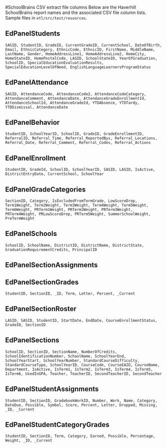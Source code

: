 #SchoolBrains CSV extract file columns
Below are the Haverhill SchoolBrains report names and the associated CSV file column lists.  Sample files in `etl/src/test/resources`.

## EdPanelStudents
    SASID, StudentID, GradeID, CurrentGradeID, CurrentSchool, DateOfBirth, Email, EthnicCategory, EthnicCode, EthnicID, FirstName, MiddleName, LastName, Gender, HomeAddressLine1, HomeAddressLine2, HomeCity, HomeStateID, HomePostalCode, LASID, SchoolStateID, YearOfGraduation, SchoolID, SpecialEducationEvaluationResults, SpecialEducationLevelOfNeed, EnglishLanguageLearnersProgramStatus
## EdPanelAttendance
    SASID, AttendanceCode, AttendanceCode2, AttendanceCodeCategory, AttendanceComment, AttendanceDate, AttendanceGradeEnrollmentId, AttendanceSchoolId, AttendanceGradeId, YTDAbsence, YTDTardy, YTDDismissal, AttendanceDate
## EdPanelBehavior
    StudentID, SchoolYearID, SchoolID, GradeID, GradeEnrollmentID, ReferralID, Referral_Time, Referral_ReportedBys, Referral_Locations, Referral_Date, Referral_Comment, Referral_Codes, Referral_Actions
## EdPanelEnrollment
    StudentID, GradeId, SchoolID, SchoolYearID, SASID, LASID, IsActive, DistrictEntryDate, CurrentSchool, SchoolYear
## EdPanelGradeCategories
    SectionID, Category, IsExcludedFromTermGrade, LowScoreDrop, Term1Weight, Term2Weight, Term3Weight, Term4Weight, Term5Weight, Term6Weight, PRTerm1Weight, PRTerm2Weight, PRTerm3Weight, PRTerm4Weight, PRLowScoreDrop, PRTerm5Weight, SummerSchoolWeight, PreTermWeight
## EdPanelSchools
    SchoolID, SchoolName, DistrictID, DistrictName, DistrictState, GraduationRequirementCredits, PrincipalID
## EdPanelSectionAssignments

## EdPanelSectionGrades
    StudentID, SectionID, _ID, Term, Letter, Percent, _Current
## EdPanelSectionRoster
    LASID, SASID, StudentID, StartDate, EndDate, CourseEnrollmentStatus, GradeID, SectionID
## EdPanelSections
    SchoolID, SectionID, SectionName, NumberOfCredits, SchoolIdentificationNumber, SchoolName, SchoolYearEnd, SchoolYearStart, SchoolYearNumber, StandardCourseDifficulty, StandardCourseType, SchoolYearID, CourseCode, CourseEAID, CourseName, Department, IsActive, IsTerm1, IsTerm2, IsTerm3, IsTerm4, IsTerm5, IsTerm6, UsedInGPA, Teacher, TeacherID, SecondTeacherID, SecondTeacher
## EdPanelStudentAssignments
    StudentID, SectionID, GradebookWorkID, Number, Work, Name, Category, DateDue, Possible, Symbol, Score, Percent, Letter, Dropped, Missing, _ID, _Current
## EdPanelStudentCategoryGrades
    StudentID, SectionID, Term, Category, Earned, Possible, Percentage, Weight, _ID, _Current